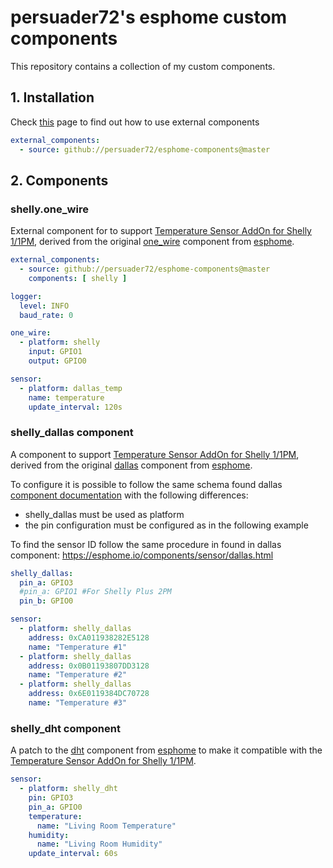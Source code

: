 # persuader72's esphome custom components

This repository contains a collection of my custom components.

## 1. Installation

Check [this](https://esphome.io/components/external_components/) page to find out how to use external components

```yaml
external_components:
  - source: github://persuader72/esphome-components@master
```

## 2. Components

### shelly.one_wire

External component for to support [Temperature Sensor AddOn for Shelly 1/1PM](https://www.shelly.si/en/accessories-for-shelly-products/67-shelly-plus-addon-3800235266427.html), derived from the original [one_wire](https://github.com/esphome/esphome/tree/dev/esphome/components/gpio/one_wire) component from [esphome](https://github.com/esphome/). 

```yaml
external_components:
  - source: github://persuader72/esphome-components@master
    components: [ shelly ]

logger:
  level: INFO
  baud_rate: 0

one_wire:
  - platform: shelly
    input: GPIO1
    output: GPIO0

sensor:
  - platform: dallas_temp
    name: temperature
    update_interval: 120s

```

### shelly_dallas component

A component to support [Temperature Sensor AddOn for Shelly 1/1PM](https://shop.shelly.cloud/temperature-sensor-addon-for-shelly-1-1pm-wifi-smart-home-automation#312), derived from the original [dallas](https://github.com/esphome/esphome/tree/dev/esphome/components/dallas) component from [esphome](https://github.com/esphome/). 

To configure it is possible to follow the same schema found dallas [component documentation](https://esphome.io/components/sensor/dallas.html) with the following differences:

* shelly_dallas must be used as platform
* the pin configuration must be configured as in the following example

To find the sensor ID follow the same procedure in found in dallas component: https://esphome.io/components/sensor/dallas.html

```yaml
shelly_dallas:
  pin_a: GPIO3
  #pin_a: GPIO1 #For Shelly Plus 2PM
  pin_b: GPIO0

sensor:
  - platform: shelly_dallas
    address: 0xCA011938282E5128
    name: "Temperature #1"
  - platform: shelly_dallas
    address: 0x0B01193807DD3128
    name: "Temperature #2"
  - platform: shelly_dallas
    address: 0x6E0119384DC70728
    name: "Temperature #3"
```

### shelly_dht component

A patch to the [dht](https://github.com/esphome/esphome/tree/dev/esphome/components/dht) component from [esphome](https://github.com/esphome/) to make it compatible with the  [Temperature Sensor AddOn for Shelly 1/1PM](https://shop.shelly.cloud/temperature-sensor-addon-for-shelly-1-1pm-wifi-smart-home-automation#312).

```yaml
sensor:
  - platform: shelly_dht
    pin: GPIO3
    pin_a: GPIO0
    temperature:
      name: "Living Room Temperature"
    humidity:
      name: "Living Room Humidity"
    update_interval: 60s
```
